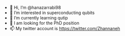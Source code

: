 - 👋 Hi, I’m @hanazarrabi98
- 👀 I’m interested in superconducting qubits
- 🌱 I’m currently learning qutip
- 💞️ I am looking for the PhD position
- 📫 My twitter account is https://twitter.com/Zhannaneh

<!---
hanazarrabi98/hanazarrabi98 is a ✨ special ✨ repository because its `README.md` (this file) appears on your GitHub profile.
You can click the Preview link to take a look at your changes.
--->
